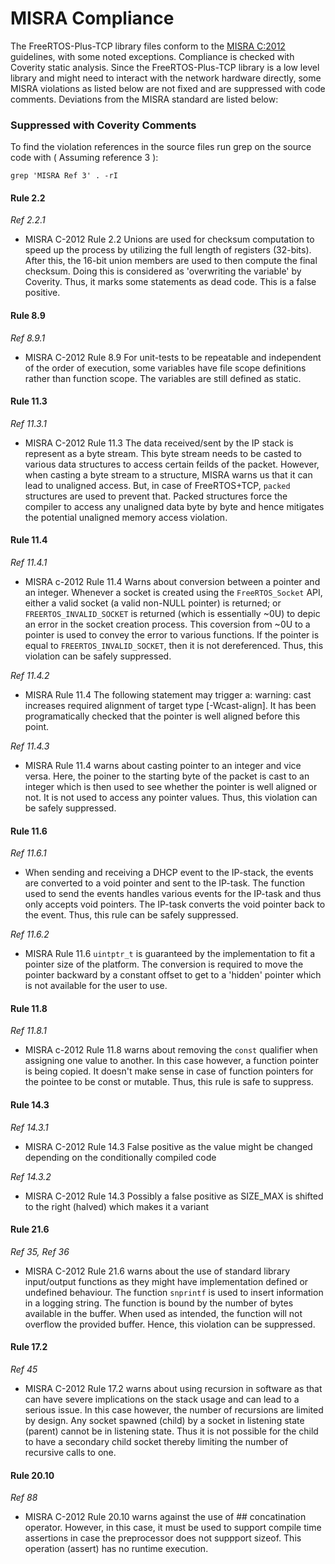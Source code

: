 # MISRA Compliance

The FreeRTOS-Plus-TCP library files conform to the [MISRA C:2012](https://www.misra.org.uk/MISRAHome/MISRAC2012/tabid/196/Default.aspx)
guidelines, with some noted exceptions. Compliance is checked with Coverity static analysis.
Since the FreeRTOS-Plus-TCP library is a low level library and might need to interact with the network hardware directly, some MISRA violations as listed below are not fixed and are suppressed with code comments.
Deviations from the MISRA standard are listed below:

### Suppressed with Coverity Comments
To find the violation references in the source files run grep on the source code
with ( Assuming reference 3 ):
```
grep 'MISRA Ref 3' . -rI
```
#### Rule 2.2

_Ref 2.2.1_

- MISRA C-2012 Rule 2.2 Unions are used for checksum computation to speed up the
        process by utilizing the full length of registers (32-bits). After this,
        the 16-bit union members are used to then compute the final checksum.
        Doing this is considered as 'overwriting the variable' by Coverity.
        Thus, it marks some statements as dead code. This is a false positive.

#### Rule 8.9
_Ref 8.9.1_

- MISRA C-2012 Rule 8.9 For unit-tests to be repeatable and independent of the
       order of execution, some variables have file scope definitions rather
       than function scope. The variables are still defined as static.

#### Rule 11.3
_Ref 11.3.1_

- MISRA C-2012 Rule 11.3 The data received/sent by the IP stack is represent as a
       byte stream. This byte stream needs to be casted to various data
       structures to access certain feilds of the packet. However, when casting
       a byte stream to a structure, MISRA warns us that it can lead to
       unaligned access. But, in case of FreeRTOS+TCP, `packed` structures are
       used to prevent that. Packed structures force the compiler to access any
       unaligned data byte by byte and hence mitigates the potential unaligned
       memory access violation.

#### Rule 11.4
_Ref 11.4.1_

- MISRA c-2012 Rule 11.4 Warns about conversion between a pointer and an integer.
       Whenever a socket is created using the `FreeRTOS_Socket` API, either a
       valid socket (a valid non-NULL pointer) is returned; or
       `FREERTOS_INVALID_SOCKET` is returned (which is essentially ~0U) to
       depic an error in the socket creation process. This coversion from ~0U
       to a pointer is used to convey the error to various functions. If the
       pointer is equal to `FREERTOS_INVALID_SOCKET`, then it is not
       dereferenced. Thus, this violation can be safely suppressed.

_Ref 11.4.2_

- MISRA Rule 11.4 The following statement may trigger a:
        warning: cast increases required alignment of target type [-Wcast-align].
        It has been programatically checked that the pointer is well aligned
        before this point.

_Ref 11.4.3_

- MISRA Rule 11.4 warns about casting pointer to an integer and vice versa.
        Here, the poiner to the starting byte of the packet is cast to an
        integer which is then used to see whether the pointer is well
        aligned or not. It is not used to access any pointer values. Thus, this
        violation can be safely suppressed.

#### Rule 11.6
_Ref 11.6.1_

- When sending and receiving a DHCP event to the IP-stack, the events are
        converted to a void pointer and sent to the IP-task. The function used
        to send the events handles various events for the IP-task and thus only
        accepts void pointers. The IP-task converts the void pointer back to
        the event. Thus, this rule can be safely suppressed.

_Ref 11.6.2_

- MISRA Rule 11.6 `uintptr_t` is guaranteed by the implementation to fit a
        pointer size of the platform. The conversion is required to move the
        pointer backward by a constant offset to get to a 'hidden' pointer
        which is not available for the user to use.

#### Rule 11.8
_Ref 11.8.1_

- MISRA c-2012 Rule 11.8 warns about removing the `const` qualifier when
        assigning one value to another. In this case however, a function
        pointer is being copied. It doesn't make sense in case of function
        pointers for the pointee to be const or mutable. Thus, this rule is
        safe to suppress.

#### Rule 14.3
_Ref 14.3.1_

- MISRA C-2012 Rule 14.3 False positive as the value might be changed
        depending on the conditionally compiled code

_Ref 14.3.2_

- MISRA C-2012 Rule 14.3 Possibly a false positive as SIZE_MAX is shifted
        to the right (halved) which makes it a variant

#### Rule 21.6
_Ref 35, Ref 36_

- MISRA C-2012 Rule 21.6 warns about the use of standard library input/output
        functions as they might have implementation defined or undefined
        behaviour. The function `snprintf` is used to insert information in a
        logging string. The function is bound by the number of bytes available
        in the buffer. When used as intended, the function will not overflow
        the provided buffer. Hence, this violation can be suppressed.

#### Rule 17.2
_Ref 45_

- MISRA C-2012 Rule 17.2 warns about using recursion in software as that can have
        severe implications on the stack usage and can lead to a serious issue.
        In this case however, the number of recursions are limited by design.
        Any socket spawned (child) by a socket in listening state (parent)
        cannot be in listening state. Thus it is not possible for the child to
        have a secondary child socket thereby limiting the number of recursive
        calls to one.

#### Rule 20.10
_Ref 88_

- MISRA C-2012 Rule 20.10 warns against the use of ## concatination operator.
        However, in this case, it must be used to support compile time
        assertions in case the preprocessor does not suppport sizeof. This
        operation (assert) has no runtime execution.
